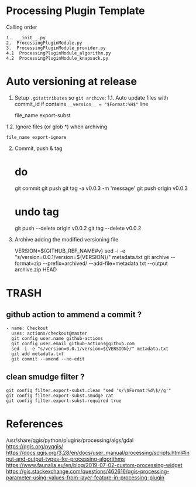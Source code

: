 # Processing Plugin Template

Calling order

    1.  __init__.py
    2.  ProcessingPluginModule.py          
    3.  ProcessingPluginModule_provider.py 
    4.1  ProcessingPluginModule_algorithm.py
    4.2  ProcessingPluginModule_knapsack.py 

# Auto versioning at release

1. Setup `.gitattributes` so `git archive`:
1.1. Auto update files with commit_id if contains `__version__ = "$Format:%H$"` line

    file_name export-subst

1.2. Ignore files (or glob \*) when archiving

    file_name export-ignore

2. Commit, push & tag

    # do
    git commit
    git push
    git tag -a v0.0.3 -m 'message'
    git push origin v0.0.3

    # undo tag
    git push --delete origin v0.0.2
    git tag --delete v0.0.2

3. Archive adding the modified versioning file

    VERSION=${GITHUB_REF_NAME#v}
    sed -i -e "s/version=0.0.1/version=${VERSION}/" metadata.txt
    git archive --format=zip --prefix=archived/ --add-file=metadata.txt --output archive.zip HEAD

# TRASH 
## github action to ammend a commit ?

    - name: Checkout
      uses: actions/checkout@master
      git config user.name github-actions
      git config user.email github-actions@github.com
      sed -i -e "s/version=0.0.1/version=${VERSION}/" metadata.txt
      git add metadata.txt
      git commit --amend --no-edit

## clean smudge filter ?

    git config filter.export-subst.clean "sed 's/\$Format:%d\$//g'"
    git config filter.export-subst.smudge cat
    git config filter.export-subst.required true

# References

/usr/share/qgis/python/plugins/processing/algs/gdal
https://qgis.org/pyqgis/
https://docs.qgis.org/3.28/en/docs/user_manual/processing/scripts.html#input-and-output-types-for-processing-algorithms
https://www.faunalia.eu/en/blog/2019-07-02-custom-processing-widget
https://gis.stackexchange.com/questions/462616/qgis-processing-parameter-using-values-from-layer-feature-in-processing-plugin

